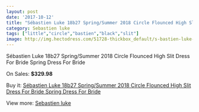 ```yaml
---
layout: post
date: '2017-10-12'
title: "Sébastien Luke 18b27 Spring/Summer 2018 Circle Flounced High Slit Dress For Bride Spring Dress For Bride"
category: Sebastien luke
tags: ["little","circle","bastien","black","slit"]
image: http://img.hectodress.com/51728-thickbox_default/s-bastien-luke-18b27-spring-summer-2018-circle-flounced-high-slit-dress-for-bride-spring-dress-for-bride.jpg
---
```

Sébastien Luke 18b27 Spring/Summer 2018 Circle Flounced High Slit Dress For Bride Spring Dress For Bride

On Sales: **$329.98**
<a href="https://www.hectodress.com/sebastien-luke/16348-s-bastien-luke-18b27-spring-summer-2018-circle-flounced-high-slit-dress-for-bride-spring-dress-for-bride.html"><amp-img layout="responsive" width="600" height="600" src="//img.hectodress.com/51728-thickbox_default/s-bastien-luke-18b27-spring-summer-2018-circle-flounced-high-slit-dress-for-bride-spring-dress-for-bride.jpg" alt="Sébastien Luke 18b27 Spring/Summer 2018 Circle Flounced High Slit Dress For Bride Spring Dress For Bride 0" /></a>
<a href="https://www.hectodress.com/sebastien-luke/16348-s-bastien-luke-18b27-spring-summer-2018-circle-flounced-high-slit-dress-for-bride-spring-dress-for-bride.html"><amp-img layout="responsive" width="600" height="600" src="//img.hectodress.com/51732-thickbox_default/s-bastien-luke-18b27-spring-summer-2018-circle-flounced-high-slit-dress-for-bride-spring-dress-for-bride.jpg" alt="Sébastien Luke 18b27 Spring/Summer 2018 Circle Flounced High Slit Dress For Bride Spring Dress For Bride 1" /></a>
<a href="https://www.hectodress.com/sebastien-luke/16348-s-bastien-luke-18b27-spring-summer-2018-circle-flounced-high-slit-dress-for-bride-spring-dress-for-bride.html"><amp-img layout="responsive" width="600" height="600" src="//img.hectodress.com/51731-thickbox_default/s-bastien-luke-18b27-spring-summer-2018-circle-flounced-high-slit-dress-for-bride-spring-dress-for-bride.jpg" alt="Sébastien Luke 18b27 Spring/Summer 2018 Circle Flounced High Slit Dress For Bride Spring Dress For Bride 2" /></a>
<a href="https://www.hectodress.com/sebastien-luke/16348-s-bastien-luke-18b27-spring-summer-2018-circle-flounced-high-slit-dress-for-bride-spring-dress-for-bride.html"><amp-img layout="responsive" width="600" height="600" src="//img.hectodress.com/51730-thickbox_default/s-bastien-luke-18b27-spring-summer-2018-circle-flounced-high-slit-dress-for-bride-spring-dress-for-bride.jpg" alt="Sébastien Luke 18b27 Spring/Summer 2018 Circle Flounced High Slit Dress For Bride Spring Dress For Bride 3" /></a>
<a href="https://www.hectodress.com/sebastien-luke/16348-s-bastien-luke-18b27-spring-summer-2018-circle-flounced-high-slit-dress-for-bride-spring-dress-for-bride.html"><amp-img layout="responsive" width="600" height="600" src="//img.hectodress.com/51729-thickbox_default/s-bastien-luke-18b27-spring-summer-2018-circle-flounced-high-slit-dress-for-bride-spring-dress-for-bride.jpg" alt="Sébastien Luke 18b27 Spring/Summer 2018 Circle Flounced High Slit Dress For Bride Spring Dress For Bride 4" /></a>

Buy it: [Sébastien Luke 18b27 Spring/Summer 2018 Circle Flounced High Slit Dress For Bride Spring Dress For Bride](https://www.hectodress.com/sebastien-luke/16348-s-bastien-luke-18b27-spring-summer-2018-circle-flounced-high-slit-dress-for-bride-spring-dress-for-bride.html "Sébastien Luke 18b27 Spring/Summer 2018 Circle Flounced High Slit Dress For Bride Spring Dress For Bride")

View more: [Sebastien luke](https://www.hectodress.com/310-sebastien-luke "Sebastien luke")